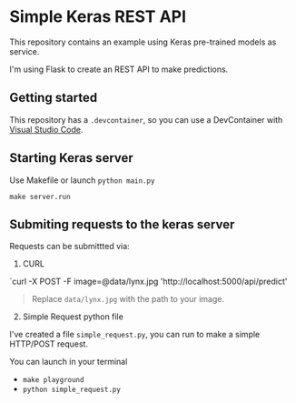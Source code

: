# Simple Keras REST API

This repository contains an example using Keras pre-trained models as service.

I'm using Flask to create an REST API to make predictions.

## Getting started

This repository has a `.devcontainer`, so you can use a DevContainer with [Visual Studio Code](https://code.visualstudio.com/).

## Starting Keras server

Use Makefile or launch `python main.py`

`make server.run`

## Submiting requests to the keras server

Requests can be submittted via:

1. CURL

`curl -X POST -F image=@data/lynx.jpg 'http://localhost:5000/api/predict'

> Replace `data/lynx.jpg` with the path to your image.

2. Simple Request python file

I've created a file `simple_request.py`, you can run to make a simple HTTP/POST request.

You can launch in your terminal

- `make playground`
- `python simple_request.py`
